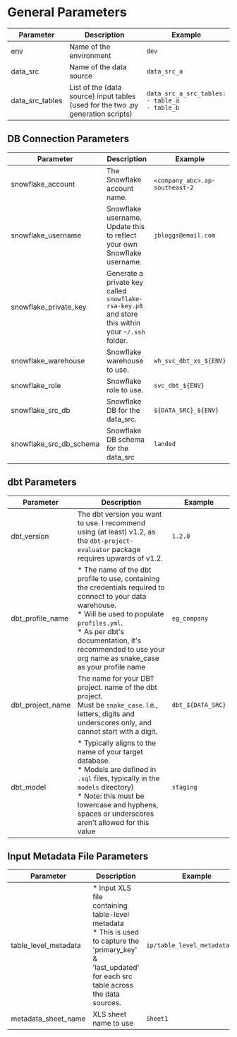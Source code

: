 # General Parameters

| Parameter | Description | Example                  |
| --------- | ---------------------------- | ------- |
| env | Name of the environment | `dev` |
| data_src | Name of the data source | `data_src_a` |
| data_src_tables | List of the (data source) input tables (used for the two .py generation scripts) | `data_src_a_src_tables:`<br/>`- table_a`<br/>`- table_b` |

## DB Connection Parameters

| Parameter | Description                  | Example |
| --------- | ---------------------------- | ------- |
| snowflake_account | The Snowflake account name. | `<company_abc>.ap-southeast-2` |
| snowflake_username | Snowflake username.<br/>Update this to reflect your own Snowflake username. | `jbloggs@email.com` |
| snowflake_private_key | Generate a private key called `snowflake-rsa-key.p8` and store this within your `~/.ssh` folder. |  |
| snowflake_warehouse | Snowflake warehouse to use. | `wh_svc_dbt_xs_${ENV}` |
| snowflake_role | Snowflake role to use. | `svc_dbt_${ENV}` |
| snowflake_src_db | Snowflake DB for the data_src. | `${DATA_SRC}_${ENV}` |
| snowflake_src_db_schema | Snowflake DB schema for the data_src | `landed` |

## dbt Parameters

| Parameter | Description                  | Example |
| --------- | ---------------------------- | ------- |
| dbt_version | The dbt version you want to use. I recommend using (at least) v1.2, as the `dbt-project-evaluator` package requires upwards of v1.2. | `1.2.0` |
| dbt_profile_name | * The name of the dbt profile to use, containing the credentials required to connect to your data warehouse.<br/>* Will be used to populate `profiles.yml`.<br/>* As per dbt's documentation, it's recommended to use your org name as snake_case as your profile name | `eg_company` |
| dbt_project_name | The name for your DBT project. name of the dbt project.<br/>Must be `snake_case`. I.e., letters, digits and underscores only, and cannot start with a digit. | `dbt_${DATA_SRC}` |
| dbt_model | * Typically aligns to the name of your target database.<br/>* Models are defined in `.sql` files, typically in the `models` directory)<br/>* Note: this must be lowercase and hyphens, spaces or underscores aren't allowed for this value | `staging` |

## Input Metadata File Parameters

| Parameter | Description | Example                  |
| --------- | ---------------------------- | ------- |
| table_level_metadata | * Input XLS file containing table-level metadata<br/>* This is used to capture the 'primary_key' & 'last_updated' for each src table across the data sources. | `ip/table_level_metadata.xlsx` |
| metadata_sheet_name | XLS sheet name to use | `Sheet1` |
